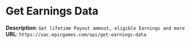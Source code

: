 # Get Earnings Data

**Description**: `Get lifetime Payout ammout, eligible Earnings and more` \
**URL**: `https://sac.epicgames.com/api/get-earnings-data`
